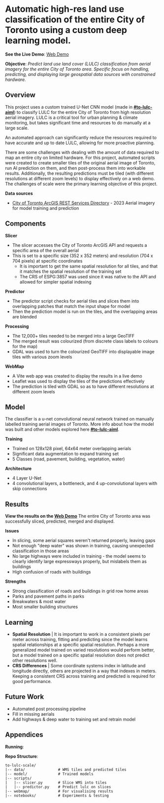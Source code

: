 # Automatic high-res land use classification of the entire City of Toronto using a custom deep learning model.
**See the Live Demo**: [Web Demo](https://connorcrowe.github.io/to-lulc-scale/)

**Objective**: *Predict land use land cover (LULC) classification from aerial imagery for the entire City of Toronto area. Specific focus on handling, predicting, and displaying large geospatial data sources with constrained hardware.*

## Overview
This project uses a custom trained U-Net CNN model (made in **[#to-lulc-aiml](https://github.com/connorcrowe/to-lulc-aiml)**) to classify LULC for the entire City of Toronto from high resolution aerial imagery. LULC is a critical tool for urban planning & climate monitoring, but takes significant time and resources to do manually at a large scale. 

An automated approach can significantly reduce the resources required to have accurate and up to date LULC, allowing for more proactive planning.

There are some challenges with dealing with the amount of data required to map an entire city on limited hardware. For this project, automated scripts were created to create smaller tiles of the original aerial image of Toronto, run AI prediction on them, and then post-process them into workable results. Additionally, the resulting predictions must be tiled (with different resolutions at different zoom levels) to display effectively on a web demo. The challenges of scale were the primary learning objective of this project.

**Data sources**
- [City of Toronto ArcGIS REST Services Directory](https://gis.toronto.ca/arcgis/rest/services/basemap/cot_ortho_2023_color_10cm/MapServer) - 2023 Aerial imagery for model training and prediction

## Components
**Slicer**
- The slicer accesses the City of Toronto ArcGIS API and requests a specific area of the overall aerial
- This is set to a specific size (352 x 352 meters) and resolution (704 x 704 pixels) at specific coordinates
    - It is important to get the same spatial resolution for all tiles, and that it matches the spatial resolution of the training set
    - The CRS of ESPG:3857 was used since it was native to the API and allowed for simpler spatial indexing

**Predictor**
- The predictor script checks for aerial tiles and slices them into overlapping patches that match the input shape for model
- Then the prediction model is run on the tiles, and the overlapping areas are blended

**Processing**
- The 12,000+ tiles needed to be merged into a large GeoTIFF
- The merged result was colourized (from discrete class labels to colours for the map)
- GDAL was used to turn the colourized GeoTIFF into displayable image tiles with various zoom levels

**WebMap**
- A Vite web app was created to display the results in a live demo
- Leaflet was used to display the tiles of the predictions effectively
- The prediction is tiled with GDAL so as to have different resolutions at different zoom levels

## Model
The classifier is a u-net convolutional neural network trained on manually labelled training aerial images of Toronto. 
More info about how the model was built and other models explored here **[#to-lulc-aiml](https://github.com/connorcrowe/to-lulc-aiml)**.

**Training**
- Trained on 128x128 pixel, 64x64 meter overlapping aerials 
- Significant data augmentation to expand training set
- 5 Classes (road, pavement, building, vegetation, water)

**Architecture**
- 4 Layer U-Net 
- 4 convolutional layers, a bottleneck, and 4 up-convolutional layers with skip connections

## Results
**View the results on the [Web Demo](https://connorcrowe.github.io/to-lulc-scale/)**
The entire City of Toronto area was successfully sliced, predicted, merged and displayed. 

**Issues**
- In slicing, some aerial squares weren't returned properly, leaving gaps
- Not enough "deep water" was shown in training, causing unexpected classification in those areas
- No large highways were included in training - the model seems to clearly identify large expressways properly, but mislabels them as buildings
- High confusion of roads with buildings

**Strengths**
- Strong classification of roads and buildings in grid row home areas
- Parks and pavement paths in parks
- Breakwaters & most water
- Most smaller building structures

## Learning
- **Spatial Resolution** | It is important to work in a consistent pixels per meter across training, fitting and predicting since the model learns spatial relationships at a specific spatial resolution. Perhaps a more generalized model trained on varied resolutions would perform better, but a model trained on a specific spatial resolution does not predict other resolutions well.
- **CRS Differences** | Some coordinate systems index in latitude and longitude directly, others are projected in a way that indexes in meters. Keeping a consistent CRS across training and predicted is required for good performance.

## Future Work
- Automated post processing pipeline
- Fill in missing aerials
- Add highways & deep water to training set and retrain model

## Appendices 
**Running**:

**Repo Structure**:
```
to-lulc-scale/
|-- data/               # WMS tiles and predicted tiles
|-- model/              # Trained models
|-- scripts/
|   |-- slicer.py       # Slice WMS into tiles
|   |-- predictor.py    # Predict lulc on slices
|-- webmap/             # For visualising results 
|-- notebooks/          # Experiments & testing
```